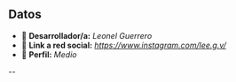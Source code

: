 
## Datos

- 🦄 **Desarrollador/a:** *Leonel Guerrero*
- 🐇 **Link a red social:** *https://www.instagram.com/lee.g.v/*
- 🦾 **Perfil:** *Medio*



--